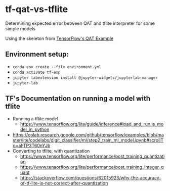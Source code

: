 # tf-qat-vs-tflite
Determining expected error between QAT and tflite interpreter for some simple models

Using the skeleton from [TensorFlow's QAT Example](https://www.tensorflow.org/model_optimization/guide/quantization/training_example)

## Environment setup:
- `conda env create --file environment.yml`
- `conda activate tf-exp`
- `jupyter labextension install @jupyter-widgets/jupyterlab-manager`
- `jupyter-lab`

## TF's Documentation on running a model with tflite
- Running a tflite model
    - https://www.tensorflow.org/lite/guide/inference#load_and_run_a_model_in_python
- https://colab.research.google.com/github/tensorflow/examples/blob/master/lite/codelabs/digit_classifier/ml/step2_train_ml_model.ipynb#scrollTo=ahTP3T60nYJb
- Converting to tflite, with quantization
    - https://www.tensorflow.org/lite/performance/post_training_quantization
    - https://www.tensorflow.org/lite/performance/post_training_integer_quant
    - https://stackoverflow.com/questions/62015923/why-the-accuracy-of-tf-lite-is-not-correct-after-quantization
